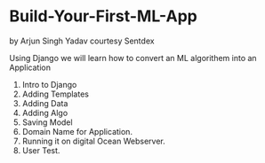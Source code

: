 # Build-Your-First-ML-App
by Arjun Singh Yadav
courtesy Sentdex

Using Django we will learn how to convert an ML algorithem into an Application

1) Intro to Django
2) Adding Templates
3) Adding Data
4) Adding Algo
5) Saving Model
6) Domain Name for Application.
7) Running it on digital Ocean Webserver.
8) User Test.



